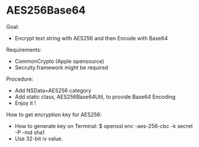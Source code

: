 AES256Base64
============

Goal: 
- Encrypt text string with AES256 and then Encode with Base64

Requirements:
- CommonCrypto (Apple opensource)
- Secruity.framework might be required

Procedure:
- Add NSData+AES256 category
- Add static class, AES256Base64Util, to provide Base64 Encoding
- Enjoy it !

How to get encryption key for AES256:
 * How to generate key on Terminal:
 $ openssl enc -aes-256-cbc -k secret -P -md sha1
 * Use 32-bit iv value.
